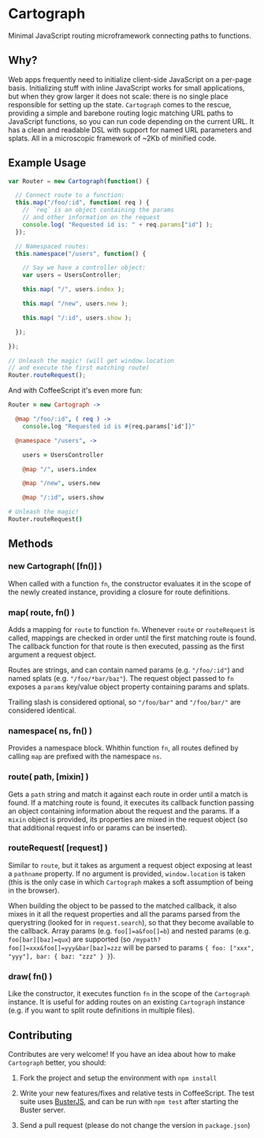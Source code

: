 # Cartograph

Minimal JavaScript routing microframework connecting paths to functions.


## Why?

Web apps frequently need to initialize client-side JavaScript on a per-page
basis. Initializing stuff with inline JavaScript works for small
applications, but when they grow larger it does not scale: there is no single
place responsible for setting up the state. `Cartograph` comes to the rescue,
providing a simple and barebone routing logic matching URL paths to
JavaScript functions, so you can run code depending on the current URL. It
has a clean and readable DSL with support for named URL parameters and
splats. All in a microscopic framework of ~2Kb of minified code.


## Example Usage

```javascript
var Router = new Cartograph(function() {

  // Connect route to a function:
  this.map("/foo/:id", function( req ) {
    // `req` is an object containing the params
    // and other information on the request
    console.log( "Requested id is: " + req.params["id"] );
  });

  // Namespaced routes:
  this.namespace("/users", function() {

    // Say we have a controller object:
    var users = UsersController;

    this.map( "/", users.index );

    this.map( "/new", users.new );

    this.map( "/:id", users.show );

  });

});

// Unleash the magic! (will get window.location
// and execute the first matching route)
Router.routeRequest();
```

And with CoffeeScript it's even more fun:

```coffeescript
Router = new Cartograph ->

  @map "/foo/:id", ( req ) ->
    console.log "Requested id is #{req.params['id']}"

  @namespace "/users", ->

    users = UsersController

    @map "/", users.index

    @map "/new", users.new

    @map "/:id", users.show

# Unleash the magic!
Router.routeRequest()
```


## Methods

### new Cartograph( [fn()] )

When called with a function `fn`, the constructor evaluates it in the scope of
the newly created instance, providing a closure for route definitions.

### map( route, fn() )

Adds a mapping for `route` to function `fn`. Whenever `route` or
`routeRequest` is called, mappings are checked in order until the first
matching route is found. The callback function for that route is then
executed, passing as the first argument a request object.

Routes are strings, and can contain named params (e.g. `"/foo/:id"`) and
named splats (e.g. `"/foo/*bar/baz"`). The request object passed to `fn`
exposes a `params` key/value object property containing params and splats.

Trailing slash is considered optional, so `"/foo/bar"` and `"/foo/bar/"` are
considered identical.

### namespace( ns, fn() )

Provides a namespace block. Whithin function `fn`, all routes defined by
calling `map` are prefixed with the namespace `ns`.

### route( path, [mixin] )

Gets a `path` string and match it against each route in order until a match
is found. If a matching route is found, it executes its callback function
passing an object containing information about the request and the params. If
a `mixin` object is provided, its properties are mixed in the request object
(so that additional request info or params can be inserted).

### routeRequest( [request] )

Similar to `route`, but it takes as argument a request object exposing at
least a `pathname` property. If no argument is provided, `window.location` is
taken (this is the only case in which `Cartograph` makes a soft assumption of
being in the browser).

When building the object to be passed to the matched callback, it also mixes
in it all the request properties and all the params parsed from the
querystring (looked for in `request.search`), so that they become available to
the callback. Array params (e.g. `foo[]=a&foo[]=b`) and nested params (e.g.
`foo[bar][baz]=qux`) are supported (so
`/mypath?foo[]=xxx&foo[]=yyy&bar[baz]=zzz` will be parsed to params `{ foo:
["xxx", "yyy"], bar: { baz: "zzz" } }`).

### draw( fn() )

Like the constructor, it executes function `fn` in the scope of the
`Cartograph` instance. It is useful for adding routes on an existing
`Cartograph` instance (e.g. if you want to split route definitions in multiple
files).


## Contributing

Contributes are very welcome! If you have an idea about how to make
`Cartograph` better, you should:

  1. Fork the project and setup the environment with `npm install`

  2. Write your new features/fixes and relative tests in CoffeeScript. The
     test suite uses [BusterJS](http://busterjs.org), and can be run with
     `npm test` after starting the Buster server.

  3. Send a pull request (please do not change the version in `package.json`)
